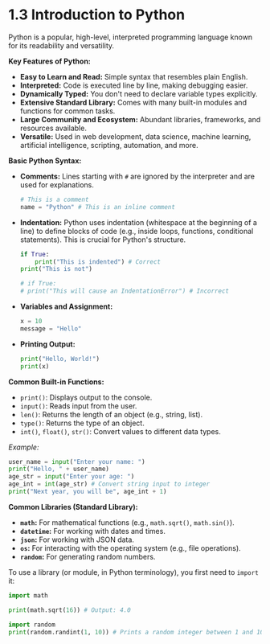 # 1.3 Introduction to Python

Python is a popular, high-level, interpreted programming language known for its readability and versatility.

**Key Features of Python:**

*   **Easy to Learn and Read:** Simple syntax that resembles plain English.
*   **Interpreted:** Code is executed line by line, making debugging easier.
*   **Dynamically Typed:** You don't need to declare variable types explicitly.
*   **Extensive Standard Library:** Comes with many built-in modules and functions for common tasks.
*   **Large Community and Ecosystem:** Abundant libraries, frameworks, and resources available.
*   **Versatile:** Used in web development, data science, machine learning, artificial intelligence, scripting, automation, and more.

**Basic Python Syntax:**

*   **Comments:** Lines starting with `#` are ignored by the interpreter and are used for explanations.
    ```python
    # This is a comment
    name = "Python" # This is an inline comment
    ```
*   **Indentation:** Python uses indentation (whitespace at the beginning of a line) to define blocks of code (e.g., inside loops, functions, conditional statements). This is crucial for Python's structure.
    ```python
    if True:
        print("This is indented") # Correct
    print("This is not")

    # if True:
    # print("This will cause an IndentationError") # Incorrect
    ```
*   **Variables and Assignment:**
    ```python
    x = 10
    message = "Hello"
    ```
*   **Printing Output:**
    ```python
    print("Hello, World!")
    print(x)
    ```

**Common Built-in Functions:**

*   `print()`: Displays output to the console.
*   `input()`: Reads input from the user.
*   `len()`: Returns the length of an object (e.g., string, list).
*   `type()`: Returns the type of an object.
*   `int()`, `float()`, `str()`: Convert values to different data types.

*Example:*
```python
user_name = input("Enter your name: ")
print("Hello, " + user_name)
age_str = input("Enter your age: ")
age_int = int(age_str) # Convert string input to integer
print("Next year, you will be", age_int + 1)
```

**Common Libraries (Standard Library):**

*   **`math`:** For mathematical functions (e.g., `math.sqrt()`, `math.sin()`).
*   **`datetime`:** For working with dates and times.
*   **`json`:** For working with JSON data.
*   **`os`:** For interacting with the operating system (e.g., file operations).
*   **`random`:** For generating random numbers.

To use a library (or module, in Python terminology), you first need to `import` it:
```python
import math

print(math.sqrt(16)) # Output: 4.0

import random
print(random.randint(1, 10)) # Prints a random integer between 1 and 10
```
